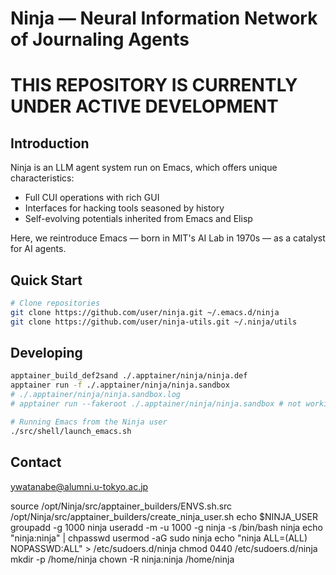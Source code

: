 <!-- ---
!-- title: ./Semacs/README.md
!-- author: ywatanabe
!-- date: 2024-12-08 03:12:12
!-- --- -->

# Ninja — Neural Information Network of Journaling Agents

THIS REPOSITORY IS CURRENTLY UNDER ACTIVE DEVELOPMENT
=====================================================

## Introduction
Ninja is an LLM agent system run on Emacs, which offers unique characteristics:
- Full CUI operations with rich GUI
- Interfaces for hacking tools seasoned by history
- Self-evolving potentials inherited from Emacs and Elisp

Here, we reintroduce Emacs — born in MIT's AI Lab in 1970s — as a catalyst for AI agents.

## Quick Start
```bash
# Clone repositories
git clone https://github.com/user/ninja.git ~/.emacs.d/ninja
git clone https://github.com/user/ninja-utils.git ~/.ninja/utils
```

## Developing
``` bash
apptainer_build_def2sand ./.apptainer/ninja/ninja.def
apptainer run -f ./.apptainer/ninja/ninja.sandbox
# ./.apptainer/ninja/ninja.sandbox.log
# apptainer run --fakeroot ./.apptainer/ninja/ninja.sandbox # not working yet

# Running Emacs from the Ninja user
./src/shell/launch_emacs.sh
```

## Contact
ywatanabe@alumni.u-tokyo.ac.jp


source /opt/Ninja/src/apptainer_builders/ENVS.sh.src
/opt/Ninja/src/apptainer_builders/create_ninja_user.sh
echo $NINJA_USER
groupadd -g 1000 ninja
useradd -m -u 1000 -g ninja -s /bin/bash ninja
echo "ninja:ninja" | chpasswd
usermod -aG sudo ninja
echo "ninja ALL=(ALL) NOPASSWD:ALL" > /etc/sudoers.d/ninja
chmod 0440 /etc/sudoers.d/ninja
mkdir -p /home/ninja
chown -R ninja:ninja /home/ninja
